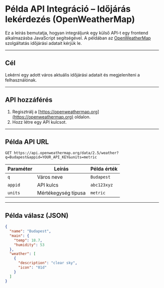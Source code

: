 # Példa API Integráció – Időjárás lekérdezés (OpenWeatherMap)

Ez a leírás bemutatja, hogyan integráljunk egy külső API-t egy frontend alkalmazásba JavaScript segítségével. A példában az [OpenWeatherMap](https://openweathermap.org/api) szolgáltatás időjárási adatait kérjük le.

---

## Cél

Lekérni egy adott város aktuális időjárási adatait és megjeleníteni a felhasználónak.

---

## API hozzáférés

1. Regisztrálj a [https://openweathermap.org](https://openweathermap.org) oldalon.
2. Hozz létre egy API kulcsot.

---

## Példa API URL

```http
GET https://api.openweathermap.org/data/2.5/weather?q=Budapest&appid=YOUR_API_KEY&units=metric
```

| Paraméter | Leírás                | Példa érték   |
|-----------|------------------------|----------------|
| `q`       | Város neve             | `Budapest`     |
| `appid`   | API kulcs              | `abc123xyz`    |
| `units`   | Mértékegység típusa    | `metric`       |

---

## Példa válasz (JSON)

```json
{
  "name": "Budapest",
  "main": {
    "temp": 18.7,
    "humidity": 53
  },
  "weather": [
    {
      "description": "clear sky",
      "icon": "01d"
    }
  ]
}

```
